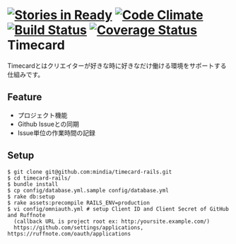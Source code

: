[![Stories in Ready](https://badge.waffle.io/ruffnote/timecard-rails.png?label=ready&title=Ready)](https://waffle.io/ruffnote/timecard-rails)
[![Code Climate](https://codeclimate.com/github/ruffnote/timecard-rails/badges/gpa.svg)](https://codeclimate.com/github/ruffnote/timecard-rails)
[![Build Status](https://travis-ci.org/ruffnote/timecard-rails.svg?branch=master)](https://travis-ci.org/ruffnote/timecard-rails)
[![Coverage Status](https://coveralls.io/repos/ruffnote/timecard-rails/badge.png)](https://coveralls.io/r/ruffnote/timecard-rails)
Timecard
========
Timecardとはクリエイターが好きな時に好きなだけ働ける環境をサポートする仕組みです。

Feature
-------
* プロジェクト機能
* Github Issueとの同期
* Issue単位の作業時間の記録

Setup
-----
    $ git clone git@github.com:mindia/timecard-rails.git
    $ cd timecard-rails/
    $ bundle install
    $ cp config/database.yml.sample config/database.yml
    $ rake db:setup
    $ rake assets:precompile RAILS_ENV=production
    $ vi config/omniauth.yml # setup Client ID and Client Secret of GitHub and Ruffnote
      (callback URL is project root ex: http:/yoursite.example.com/)  
      https://github.com/settings/applications, https://ruffnote.com/oauth/applications
